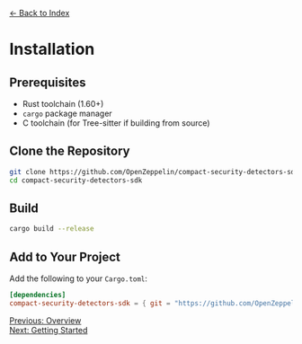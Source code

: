 <!-- docs/installation.md -->
[← Back to Index](index.md)

# Installation

## Prerequisites

- Rust toolchain (1.60+)
- `cargo` package manager
- C toolchain (for Tree-sitter if building from source)

## Clone the Repository

```bash
git clone https://github.com/OpenZeppelin/compact-security-detectors-sdk.git
cd compact-security-detectors-sdk
```

## Build

```bash
cargo build --release
```

## Add to Your Project

Add the following to your `Cargo.toml`:

```toml
[dependencies]
compact-security-detectors-sdk = { git = "https://github.com/OpenZeppelin/compact-security-detectors-sdk.git" }
```

[Previous: Overview](overview.md)  
[Next: Getting Started](getting_started.md)